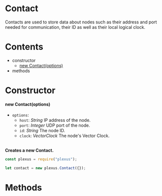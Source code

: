 # **Contact**

Contacts are used to store data about nodes such as their address and port needed for communication, their ID as well as their local logical clock.

# **Contents**

* constructor
    * [new Contact(options)](#new-itemoptions)
* methods

# **Constructor**

#### new Contact(options)

* `options`:
    * `host`: _String_ IP address of the node.
    * `port`: _Integer_ UDP port of the node.
    * `id`: _String_ The node ID.
    * `clock`: _VectorClock_ The node's Vector Clock.

\
**Creates a new Contact.**
```js
const plexus = require("plexus");

let contact = new plexus.Contact({});
```

# **Methods**
